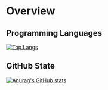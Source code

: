 # Overview

## Programming Languages

[![Top Langs](https://github-readme-stats.vercel.app/api/top-langs/?username=CN-GUOYIMING&layout=compact&theme=dark&hide=javascript,html,css)](https://github.com/anuraghazra/github-readme-stats)

## GitHub State

[![Anurag's GitHub stats](https://github-readme-stats.vercel.app/api?username=CN-GUOYIMING&theme=dark&count_private=true&include_all_commits=true&show_icons=true)](https://github.com/anuraghazra/github-readme-stats)
